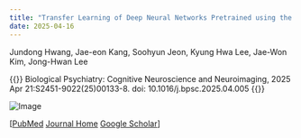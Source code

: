 ```yaml
---
title: "Transfer Learning of Deep Neural Networks Pretrained using the ABCD dataset for General Psychopathology Prediction in Korean Adolescents"
date: 2025-04-16
---
```


Jundong Hwang, Jae-eon Kang, Soohyun Jeon, Kyung Hwa Lee, Jae-Won Kim, Jong-Hwan Lee

{{<format bright-green>}}
Biological Psychiatry: Cognitive Neuroscience and Neuroimaging, 2025 Apr 21:S2451-9022(25)00133-8. doi: 10.1016/j.bpsc.2025.04.005
{{</format>}}

![Image](//bspl.korea.ac.kr/Board/Articles/2025/2025_Hwang_etal_BPCNNI_fig1_model_architectures.jpg)

[[PubMed](https://pubmed.ncbi.nlm.nih.gov/40268244/)
[Journal Home](https://www.sciencedirect.com/science/article/pii/S2451902225001338?via%3Dihub)
[Google Scholar](https://scholar.google.com/scholar?hl=en&as_sdt=0%2C5&q=Transfer+Learning+of+Deep+Neural+Networks+Pretrained+Using+the+ABCD+Dataset+for+General+Psychopathology+Prediction+in+Korean+Adolescents&btnG=)]

